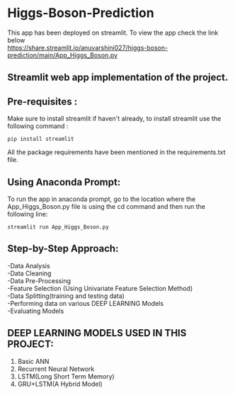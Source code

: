 # Higgs-Boson-Prediction

This app has been deployed on streamlit. To view the app check the link below <br>
https://share.streamlit.io/anuvarshini027/higgs-boson-prediction/main/App_Higgs_Boson.py

## Streamlit web app implementation of the project. 

## Pre-requisites :

Make sure to install streamlit if haven't already, to install streamlit use the following command :

```
pip install streamlit
```
All the package requirements have been mentioned in the requirements.txt file. 

## Using Anaconda Prompt:

To run the app in anaconda prompt, go to the location where the App_Higgs_Boson.py file is using the cd command and then run the following line:

```
streamlit run App_Higgs_Boson.py
```
## Step-by-Step Approach:

 -Data Analysis<br>
 -Data Cleaning<br>
 -Data Pre-Processing<br>
 -Feature Selection (Using Univariate Feature Selection Method)<br>
 -Data Splitting(training and testing data)<br>
 -Performing data on various DEEP LEARNING Models<br>
 -Evaluating Models

## DEEP LEARNING MODELS USED IN THIS PROJECT:

1) Basic ANN
2) Recurrent Neural Network
3) LSTM(Long Short Term Memory)
4) GRU+LSTM(A Hybrid Model)
